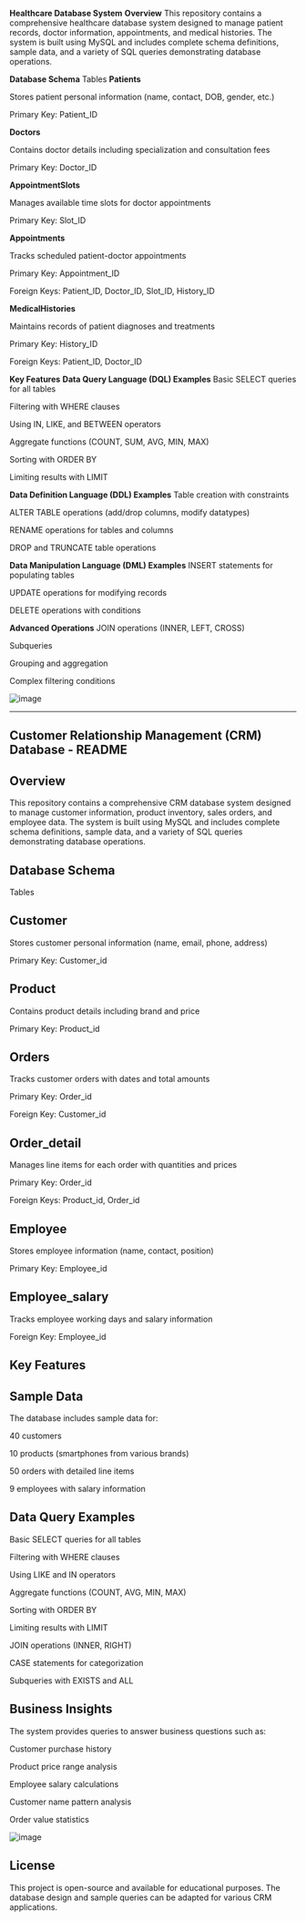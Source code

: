 **Healthcare Database System**
**Overview**
This repository contains a comprehensive healthcare database system designed to manage patient records, doctor information, appointments, and medical histories. The system is built using MySQL and includes complete schema definitions, sample data, and a variety of SQL queries demonstrating database operations.

**Database Schema**
Tables
**Patients**

Stores patient personal information (name, contact, DOB, gender, etc.)

Primary Key: Patient_ID

**Doctors**

Contains doctor details including specialization and consultation fees

Primary Key: Doctor_ID

**AppointmentSlots**

Manages available time slots for doctor appointments

Primary Key: Slot_ID

**Appointments**

Tracks scheduled patient-doctor appointments

Primary Key: Appointment_ID

Foreign Keys: Patient_ID, Doctor_ID, Slot_ID, History_ID

**MedicalHistories**

Maintains records of patient diagnoses and treatments

Primary Key: History_ID

Foreign Keys: Patient_ID, Doctor_ID

**Key Features**
**Data Query Language (DQL) Examples**
Basic SELECT queries for all tables

Filtering with WHERE clauses

Using IN, LIKE, and BETWEEN operators

Aggregate functions (COUNT, SUM, AVG, MIN, MAX)

Sorting with ORDER BY

Limiting results with LIMIT

**Data Definition Language (DDL) Examples**
Table creation with constraints

ALTER TABLE operations (add/drop columns, modify datatypes)

RENAME operations for tables and columns

DROP and TRUNCATE table operations

**Data Manipulation Language (DML) Examples**
INSERT statements for populating tables

UPDATE operations for modifying records

DELETE operations with conditions

**Advanced Operations**
JOIN operations (INNER, LEFT, CROSS)

Subqueries

Grouping and aggregation

Complex filtering conditions

![image](https://github.com/user-attachments/assets/9515e4a6-3377-4103-bbec-3069379dc4df)

-------------------------------------------------------------------------------------------------------------------------------------------------------------------------------------------

## Customer Relationship Management (CRM) Database - README

## Overview
This repository contains a comprehensive CRM database system designed to manage customer information, product inventory, sales orders, and employee data. The system is built using MySQL and includes complete schema definitions, sample data, and a variety of SQL queries demonstrating database operations.

## Database Schema

Tables

## Customer

Stores customer personal information (name, email, phone, address)

Primary Key: Customer_id

## Product

Contains product details including brand and price

Primary Key: Product_id

## Orders

Tracks customer orders with dates and total amounts

Primary Key: Order_id

Foreign Key: Customer_id

## Order_detail

Manages line items for each order with quantities and prices

Primary Key: Order_id

Foreign Keys: Product_id, Order_id

## Employee

Stores employee information (name, contact, position)

Primary Key: Employee_id

## Employee_salary

Tracks employee working days and salary information

Foreign Key: Employee_id

## Key Features

## Sample Data
The database includes sample data for:

40 customers

10 products (smartphones from various brands)

50 orders with detailed line items

9 employees with salary information

## Data Query Examples
Basic SELECT queries for all tables

Filtering with WHERE clauses

Using LIKE and IN operators

Aggregate functions (COUNT, AVG, MIN, MAX)

Sorting with ORDER BY

Limiting results with LIMIT

JOIN operations (INNER, RIGHT)

CASE statements for categorization

Subqueries with EXISTS and ALL

## Business Insights
The system provides queries to answer business questions such as:

Customer purchase history

Product price range analysis

Employee salary calculations

Customer name pattern analysis

Order value statistics

![image](https://github.com/user-attachments/assets/e993e8ba-02a5-4c1a-a756-dc41845ba140)

## License

This project is open-source and available for educational purposes. The database design and sample queries can be adapted for various CRM applications.
